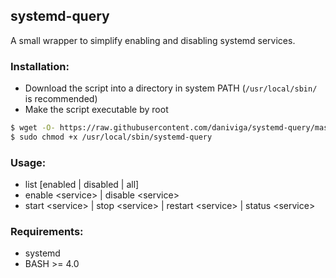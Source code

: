 ## systemd-query

A small wrapper to simplify enabling and disabling systemd services.

### Installation:

- Download the script into a directory in system PATH (`/usr/local/sbin/` is recommended)
- Make the script executable by root

```bash
$ wget -O- https://raw.githubusercontent.com/daniviga/systemd-query/master/systemd-query | sudo tee /usr/local/sbin/systemd-query
$ sudo chmod +x /usr/local/sbin/systemd-query
```

### Usage:
- list [enabled | disabled | all]
- enable \<service\> | disable \<service\>
- start \<service\> | stop \<service\> | restart \<service\> | status \<service\>

### Requirements:
- systemd
- BASH >= 4.0
